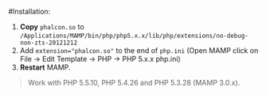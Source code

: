 #Installation:

1. **Copy** `phalcon.so` to `/Applications/MAMP/bin/php/php5.x.x/lib/php/extensions/no-debug-non-zts-20121212`
2. Add `extension="phalcon.so"` to the end of `php.ini` (Open MAMP click on File → Edit Template → PHP → PHP 5.x.x php.ini)
3. **Restart** MAMP.

>Work with PHP 5.5.10, PHP 5.4.26 and PHP 5.3.28 (MAMP 3.0.x).


